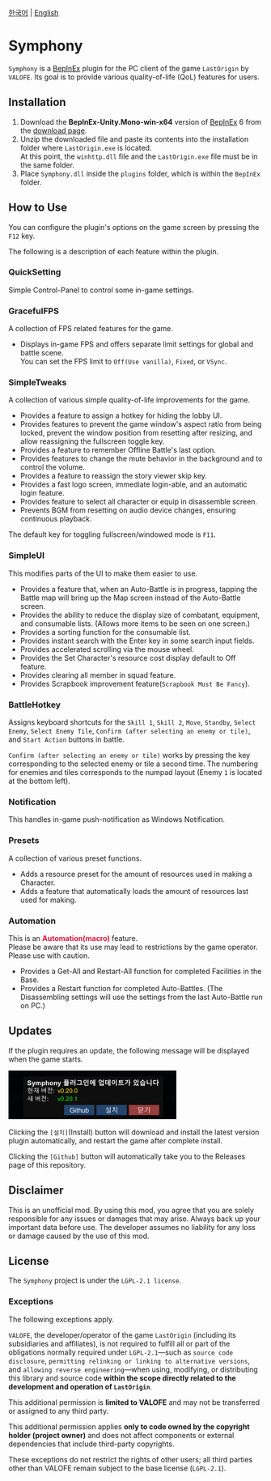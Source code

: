 [한국어](README.ko.md) | [English](README.md)

# Symphony
`Symphony` is a [BepInEx](https://github.com/BepInEx/BepInEx) plugin for the PC client of the game `LastOrigin` by `VALOFE`.
Its goal is to provide various quality-of-life (QoL) features for users.

## Installation
1. Download the **BepInEx-Unity.Mono-win-x64** version of [BepInEx](https://github.com/BepInEx/BepInEx) 6 from the [download page](https://github.com/BepInEx/BepInEx/releases/tag/v6.0.0-pre.2).
2. Unzip the downloaded file and paste its contents into the installation folder where `LastOrigin.exe` is located.\
At this point, the `winhttp.dll` file and the `LastOrigin.exe` file must be in the same folder.
3. Place `Symphony.dll` inside the `plugins` folder, which is within the `BepInEx` folder.

## How to Use
You can configure the plugin's options on the game screen by pressing the `F12` key.

The following is a description of each feature within the plugin.

### QuickSetting
Simple Control-Panel to control some in-game settings.

### GracefulFPS
A collection of FPS related features for the game.

- Displays in-game FPS and offers separate limit settings for global and battle scene.\
  You can set the FPS limit to `Off(Use vanilla)`, `Fixed`, or `VSync`.

### SimpleTweaks
A collection of various simple quality-of-life improvements for the game.

- Provides a feature to assign a hotkey for hiding the lobby UI.
- Provides features to prevent the game window's aspect ratio from being locked, prevent the window position from resetting after resizing, and allow reassigning the fullscreen toggle key.
- Provides a feature to remember Offline Battle's last option.
- Provides features to change the mute behavior in the background and to control the volume.
- Provides a feature to reassign the story viewer skip key.
- Provides a fast logo screen, immediate login-able, and an automatic login feature.
- Provides feature to select all character or equip in disassemble screen.
- Prevents BGM from resetting on audio device changes, ensuring continuous playback.

The default key for toggling fullscreen/windowed mode is `F11`.

### SimpleUI
This modifies parts of the UI to make them easier to use.

- Provides a feature that, when an Auto-Battle is in progress, tapping the Battle map will bring up the Map screen instead of the Auto-Battle screen.
- Provides the ability to reduce the display size of combatant, equipment, and consumable lists. (Allows more items to be seen on one screen.)
- Provides a sorting function for the consumable list.
- Provides instant search with the Enter key in some search input fields.
- Provides accelerated scrolling via the mouse wheel.
- Provides the Set Character's resource cost display default to Off feature.
- Provides clearing all member in squad feature.
- Provides Scrapbook improvement feature(`Scrapbook Must Be Fancy`).

### BattleHotkey
Assigns keyboard shortcuts for the `Skill 1`, `Skill 2`, `Move`, `Standby`, `Select Enemy`, `Select Enemy Tile`, `Confirm (after selecting an enemy or tile)`, and `Start Action` buttons in battle.

`Confirm (after selecting an enemy or tile)` works by pressing the key corresponding to the selected enemy or tile a second time.
The numbering for enemies and tiles corresponds to the numpad layout (Enemy `1` is located at the bottom left).

### Notification
This handles in-game push-notification as Windows Notification.

### Presets
A collection of various preset functions.

- Adds a resource preset for the amount of resources used in making a Character.
- Adds a feature that automatically loads the amount of resources last used for making.

### Automation
This is an <span style="color:crimson">__Automation(macro)__</span> feature.\
Please be aware that its use may lead to restrictions by the game operator.\
Please use with caution.

- Provides a Get-All and Restart-All function for completed Facilities in the Base.
- Provides a Restart function for completed Auto-Battles. (The Disassembling settings will use the settings from the last Auto-Battle run on PC.)

## Updates
If the plugin requires an update, the following message will be displayed when the game starts.

![Update Screen](doc/update.png)

Clicking the `[설치]`(Install) button will download and install the latest version plugin automatically, and restart the game after complete install.

Clicking the `[Github]` button will automatically take you to the Releases page of this repository.

## Disclaimer
This is an unofficial mod. By using this mod, you agree that you are solely responsible for any issues or damages that may arise. Always back up your important data before use. The developer assumes no liability for any loss or damage caused by the use of this mod.

## License
The `Symphony` project is under the `LGPL-2.1 license`.

### Exceptions
The following exceptions apply.

`VALOFE`, the developer/operator of the game `LastOrigin` (including its subsidiaries and affiliates), is not required to fulfill all or part of the obligations normally required under `LGPL-2.1`—such as `source code disclosure`, `permitting relinking or linking to alternative versions`, and `allowing reverse engineering`—when using, modifying, or distributing this library and source code **within the scope directly related to the development and operation of `LastOrigin`**.

This additional permission is **limited to VALOFE** and may not be transferred or assigned to any third party.

This additional permission applies **only to code owned by the copyright holder (project owner)** and does not affect components or external dependencies that include third-party copyrights.

These exceptions do not restrict the rights of other users; all third parties other than VALOFE remain subject to the base license (`LGPL-2.1`).
